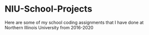 # NIU-School-Projects
Here are some of my school coding assignments that I have done at Northern Illinois University from 2016-2020
